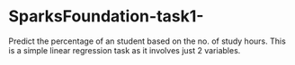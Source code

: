 # SparksFoundation-task1-
Predict the percentage of an student based on the no. of study hours. This is a simple linear regression task as it involves just 2 variables.
